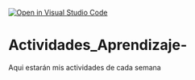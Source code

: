 [![Open in Visual Studio Code](https://classroom.github.com/assets/open-in-vscode-c66648af7eb3fe8bc4f294546bfd86ef473780cde1dea487d3c4ff354943c9ae.svg)](https://classroom.github.com/online_ide?assignment_repo_id=8478496&assignment_repo_type=AssignmentRepo)
# Actividades_Aprendizaje-
Aqui estarán mis actividades de cada semana
